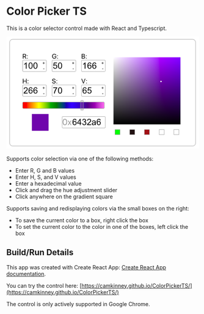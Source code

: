 # Color Picker TS

This is a color selector control made with React and Typescript.

![Color Picker Image](./resources/ControlImage.png)

Supports color selection via one of the following methods:
- Enter R, G and B values
- Enter H, S, and V values
- Enter a hexadecimal value
- Click and drag the hue adjustment slider
- Click anywhere on the gradient square

Supports saving and redisplaying colors via the small boxes on the right:
- To save the current color to a box, right click the box
- To set the current color to the color in one of the boxes, left click the box

## Build/Run Details

This app was created with Create React App: [Create React App documentation](https://facebook.github.io/create-react-app/docs/getting-started).

You can try the control here: [https://camkinney.github.io/ColorPickerTS/](https://camkinney.github.io/ColorPickerTS/)

The control is only actively supported in Google Chrome.
